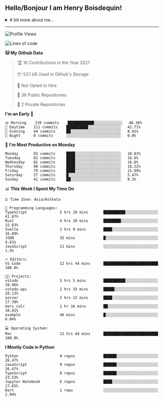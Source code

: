 <!--
**henryboisdequin/henryboisdequin** is a ✨ _special_ ✨ repository because its `README.md` (this file) appears on your GitHub profile.

Here are some ideas to get you started:

- 🔭 I’m currently working on ...
- 🌱 I’m currently learning ...
- 👯 I’m looking to collaborate on ...
- 🤔 I’m looking for help with ...
- 💬 Ask me about ...
- 📫 How to reach me: ...
- 😄 Pronouns: ...
- ⚡ Fun fact: ...
-->
<h2>Hello/Bonjour I am Henry Boisdequin!</h2>

<p align="middle">
    
<!-- https://iconmonstr.com/ -->

<details>
<summary>A bit more about me... </summary>
<br>
    
```typescript
const henryBoisdequin: human = {
    from: ["philippines", "belgium"],
    age: 12,
    languages: ["typescript/javascript", "python", "rust"],
    askMeAbout: ["web dev", "machine learning", "fullstack projects", "swimming"],
    technologies: {
        mobile: ["flutter"],
        frontEnd: {
            js: ["react.js", "next.js", "svelte"],
            css: ["bootstrap", "chakra-ui", "tailwind css"]
        },
        backEnd: {
            js: ["node", "express", "graphql", "typeorm"],
            python: ["flask"],
        },
        devOps: ["Vercel hosting + analytics", "AWS S3"],
        databases: ["postgresql", "redis"],
        otherTools: ["firebase", "tensorflow", "keras", "numpy", "pygame"]
    },
    currentFocus: ["Rust", "Blogging on dev.to/hb"],
    hobbies: ["swimming", "programming"],
};
```

</details>

---
<!--START_SECTION:waka-->
![Profile Views](http://img.shields.io/badge/Profile%20Views-0-blue)

![Lines of code](https://img.shields.io/badge/From%20Hello%20World%20I%27ve%20Written-232157%20lines%20of%20code-blue)

**🐱 My Github Data** 

> 🏆 16 Contributions in the Year 2021
 > 
> 📦 53.1 kB Used in Github's Storage 
 > 
> 🚫 Not Opted to Hire
 > 
> 📜 36 Public Repositories 
 > 
> 🔑 2 Private Repositories  
 > 
**I'm an Early 🐤** 

```text
🌞 Morning    239 commits    ████████████░░░░░░░░░░░░░   48.38% 
🌆 Daytime    211 commits    ██████████░░░░░░░░░░░░░░░   42.71% 
🌃 Evening    44 commits     ██░░░░░░░░░░░░░░░░░░░░░░░   8.91% 
🌙 Night      0 commits      ░░░░░░░░░░░░░░░░░░░░░░░░░   0.0%

```
📅 **I'm Most Productive on Monday** 

```text
Monday       93 commits     ████░░░░░░░░░░░░░░░░░░░░░   18.83% 
Tuesday      82 commits     ████░░░░░░░░░░░░░░░░░░░░░   16.6% 
Wednesday    82 commits     ████░░░░░░░░░░░░░░░░░░░░░   16.6% 
Thursday     90 commits     ████░░░░░░░░░░░░░░░░░░░░░   18.22% 
Friday       79 commits     ████░░░░░░░░░░░░░░░░░░░░░   15.99% 
Saturday     27 commits     █░░░░░░░░░░░░░░░░░░░░░░░░   5.47% 
Sunday       41 commits     ██░░░░░░░░░░░░░░░░░░░░░░░   8.3%

```


📊 **This Week I Spent My Time On** 

```text
⌚︎ Time Zone: Asia/Kolkata

💬 Programming Languages: 
TypeScript               5 hrs 20 mins       ██████████░░░░░░░░░░░░░░░   41.87% 
Rust                     4 hrs 10 mins       ████████░░░░░░░░░░░░░░░░░   32.83% 
Svelte                   2 hrs 9 mins        ████░░░░░░░░░░░░░░░░░░░░░   16.89% 
JSON                     35 mins             █░░░░░░░░░░░░░░░░░░░░░░░░   4.61% 
JavaScript               11 mins             ░░░░░░░░░░░░░░░░░░░░░░░░░   1.5%

🔥 Editors: 
VS Code                  12 hrs 44 mins      █████████████████████████   100.0%

🐱‍💻 Projects: 
vstodo                   5 hrs 5 mins        ██████████░░░░░░░░░░░░░░░   39.96% 
vstodo-api               2 hrs 33 mins       █████░░░░░░░░░░░░░░░░░░░░   20.13% 
server                   2 hrs 12 mins       ████░░░░░░░░░░░░░░░░░░░░░   17.39% 
mars_calc                1 hr 16 mins        ██░░░░░░░░░░░░░░░░░░░░░░░   10.01% 
example                  46 mins             █░░░░░░░░░░░░░░░░░░░░░░░░   6.04%

💻 Operating System: 
Mac                      12 hrs 44 mins      █████████████████████████   100.0%

```

**I Mostly Code in Python** 

```text
Python                   9 repos             ██████░░░░░░░░░░░░░░░░░░░   26.47% 
JavaScript               9 repos             ██████░░░░░░░░░░░░░░░░░░░   26.47% 
TypeScript               8 repos             ██████░░░░░░░░░░░░░░░░░░░   23.53% 
Jupyter Notebook         6 repos             ████░░░░░░░░░░░░░░░░░░░░░   17.65% 
Dart                     1 repo              ░░░░░░░░░░░░░░░░░░░░░░░░░   2.94%

```



<!--END_SECTION:waka-->


